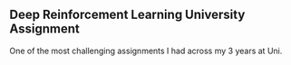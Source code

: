## Deep Reinforcement Learning University Assignment

One of the most challenging assignments I had across my 3 years at Uni. 
